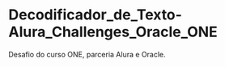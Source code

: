 # Decodificador_de_Texto-Alura_Challenges_Oracle_ONE
Desafio do curso ONE, parceria Alura e Oracle.
